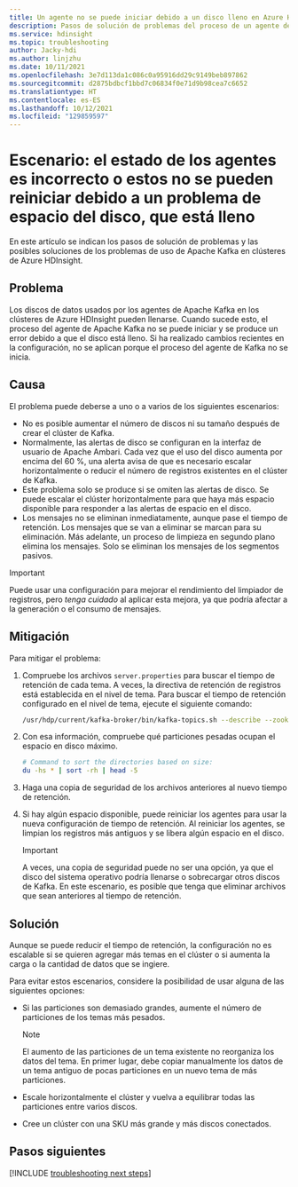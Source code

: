 ```yaml
---
title: Un agente no se puede iniciar debido a un disco lleno en Azure HDInsight
description: Pasos de solución de problemas del proceso de un agente de Apache Kafka, que no se puede iniciar debido a un error de disco lleno.
ms.service: hdinsight
ms.topic: troubleshooting
author: Jacky-hdi
ms.author: linjzhu
ms.date: 10/11/2021
ms.openlocfilehash: 3e7d113da1c086c0a95916dd29c9149beb897862
ms.sourcegitcommit: d2875bdbcf1bbd7c06834f0e71d9b98cea7c6652
ms.translationtype: HT
ms.contentlocale: es-ES
ms.lasthandoff: 10/12/2021
ms.locfileid: "129859597"
---
```

# <a name="scenario-brokers-are-unhealthy-or-cant-restart-due-to-disk-space-full-issue"></a>Escenario: el estado de los agentes es incorrecto o estos no se pueden reiniciar debido a un problema de espacio del disco, que está lleno

En este artículo se indican los pasos de solución de problemas y las posibles soluciones de los problemas de uso de Apache Kafka en clústeres de Azure HDInsight.

## <a name="issue"></a>Problema

Los discos de datos usados por los agentes de Apache Kafka en los clústeres de Azure HDInsight pueden llenarse. Cuando sucede esto, el proceso del agente de Apache Kafka no se puede iniciar y se produce un error debido a que el disco está lleno. Si ha realizado cambios recientes en la configuración, no se aplican porque el proceso del agente de Kafka no se inicia.

## <a name="cause"></a>Causa

El problema puede deberse a uno o a varios de los siguientes escenarios:

- No es posible aumentar el número de discos ni su tamaño después de crear el clúster de Kafka.
- Normalmente, las alertas de disco se configuran en la interfaz de usuario de Apache Ambari. Cada vez que el uso del disco aumenta por encima del 60 %, una alerta avisa de que es necesario escalar horizontalmente o reducir el número de registros existentes en el clúster de Kafka.
- Este problema solo se produce si se omiten las alertas de disco. Se puede escalar el clúster horizontalmente para que haya más espacio disponible para responder a las alertas de espacio en el disco.
- Los mensajes no se eliminan inmediatamente, aunque pase el tiempo de retención. Los mensajes que se van a eliminar se marcan para su eliminación. Más adelante, un proceso de limpieza en segundo plano elimina los mensajes. Solo se eliminan los mensajes de los segmentos pasivos.

> [!IMPORTANT]
> Puede usar una configuración para mejorar el rendimiento del limpiador de registros, pero *tenga cuidado* al aplicar esta mejora, ya que podría afectar a la generación o el consumo de mensajes.

## <a name="mitigation"></a>Mitigación

Para mitigar el problema:

1. Compruebe los archivos `server.properties` para buscar el tiempo de retención de cada tema. A veces, la directiva de retención de registros está establecida en el nivel de tema. Para buscar el tiempo de retención configurado en el nivel de tema, ejecute el siguiente comando:

    ```bash
    /usr/hdp/current/kafka-broker/bin/kafka-topics.sh --describe --zookeeper <zookeeper-list>
    ```

2. Con esa información, compruebe qué particiones pesadas ocupan el espacio en disco máximo.

    ```bash
    # Command to sort the directories based on size:
    du -hs * | sort -rh | head -5 
    ```

3. Haga una copia de seguridad de los archivos anteriores al nuevo tiempo de retención.

4. Si hay algún espacio disponible, puede reiniciar los agentes para usar la nueva configuración de tiempo de retención. Al reiniciar los agentes, se limpian los registros más antiguos y se libera algún espacio en el disco.

   > [!IMPORTANT]
   > A veces, una copia de seguridad puede no ser una opción, ya que el disco del sistema operativo podría llenarse o sobrecargar otros discos de Kafka. En este escenario, es posible que tenga que eliminar archivos que sean anteriores al tiempo de retención.

## <a name="resolution"></a>Solución

Aunque se puede reducir el tiempo de retención, la configuración no es escalable si se quieren agregar más temas en el clúster o si aumenta la carga o la cantidad de datos que se ingiere.

Para evitar estos escenarios, considere la posibilidad de usar alguna de las siguientes opciones:

- Si las particiones son demasiado grandes, aumente el número de particiones de los temas más pesados.

  > [!NOTE]
  > El aumento de las particiones de un tema existente no reorganiza los datos del tema. En primer lugar, debe copiar manualmente los datos de un tema antiguo de pocas particiones en un nuevo tema de más particiones. 

- Escale horizontalmente el clúster y vuelva a equilibrar todas las particiones entre varios discos.

- Cree un clúster con una SKU más grande y más discos conectados.

## <a name="next-steps"></a>Pasos siguientes

[!INCLUDE [troubleshooting next steps](../includes/hdinsight-troubleshooting-next-steps.md)]
